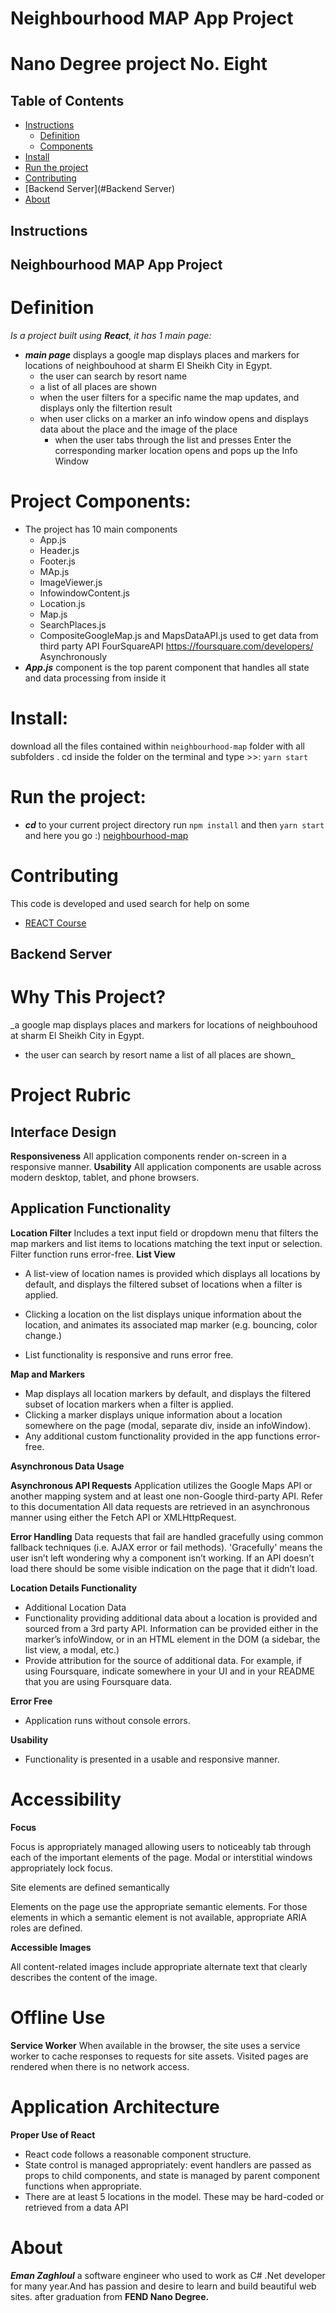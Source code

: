 # Neighbourhood MAP App Project
# Nano Degree project No. Eight

## Table of Contents

* [Instructions](#instructions)
    * [Definition](#Definition)
    * [Components](#Rules)
* [Install](#Install)
* [Run the project](#Run)
* [Contributing](#contributing)
* [Backend Server](#Backend Server)
* [About](#About)

## Instructions

##  Neighbourhood MAP App Project
# Definition
_Is a project built using **React**, it has 1 main page:_
* _**main page**_ displays a google map displays places and markers for locations
       of neighbouhood at sharm El Sheikh City in Egypt.
  * the user can search by resort name
  * a list of all places are shown
  * when the user filters for a specific name the map updates, and displays only the filtertion result
  * when user clicks on a marker an info window opens and displays data about the
  place and the image of the place
    * when the user tabs through the list and presses Enter the corresponding marker location opens and pops up the Info Window

# Project Components:
* The project has 10 main components
  *  App.js
  *  Header.js
  *  Footer.js
  *  MAp.js
  *  ImageViewer.js
  *  InfowindowContent.js
  *  Location.js
  *  Map.js
  *  SearchPlaces.js
  *  CompositeGoogleMap.js
  and MapsDataAPI.js used to get data from third party API FourSquareAPI https://foursquare.com/developers/  Asynchronously
* _**App.js**_ component is the top parent component that handles all state and data processing from inside it


# Install:
download all the files contained within `neighbourhood-map` folder
with all subfolders .
cd inside the folder on the terminal and type >>: `yarn start` 

# Run the project:
* _**cd**_ to your current project directory 
    run `npm install` and then `yarn start ` and here you go :)
[neighbourhood-map](https://emyengineer.github.io/neighbourhood-map/)
# Contributing
This code is developed and used search for help on some
* [REACT Course](https://courses.totalreact.com/p/advanced-react-free) 
## Backend Server

# Why This Project?
_a google map displays places and markers for locations
       of neighbouhood at sharm El Sheikh City in Egypt.
  * the user can search by resort name  a list of all places are shown_
# Project Rubric
## Interface Design
**Responsiveness**
All application components render on-screen in a responsive manner.
**Usability**
All application components are usable across modern desktop, tablet, and phone browsers.
## Application Functionality
**Location Filter**
Includes a text input field or dropdown menu that filters the map markers and list items to locations matching the text input or selection. Filter function runs error-free.
**List View**
* A list-view of location names is provided which displays all locations by default, and displays the filtered subset of locations when a filter is applied.

* Clicking a location on the list displays unique information about the location, and animates its associated map marker (e.g. bouncing, color change.)

* List functionality is responsive and runs error free.

**Map and Markers**
* Map displays all location markers by default, and displays the filtered subset of location markers when a filter is applied.
* Clicking a marker displays unique information about a location somewhere on the page (modal, separate div, inside an infoWindow).
* Any additional custom functionality provided in the app functions error-free.

**Asynchronous Data Usage**

**Asynchronous API Requests**
Application utilizes the Google Maps API or another mapping system and at least one non-Google third-party API. Refer to this documentation
All data requests are retrieved in an asynchronous manner using either the Fetch API or XMLHttpRequest.

**Error Handling**
Data requests that fail are handled gracefully using common fallback techniques (i.e. AJAX error or fail methods). 'Gracefully' means the user isn’t left wondering why a component isn’t working. If an API doesn’t load there should be some visible indication on the page that it didn’t load.

**Location Details Functionality**
* Additional Location Data
* Functionality providing additional data about a location is provided and sourced from a 3rd party API. Information can be provided either in the marker’s infoWindow, or in an HTML element in the DOM (a sidebar, the list view, a modal, etc.)
* Provide attribution for the source of additional data. For example, if using Foursquare, indicate somewhere in your UI and in your README that you are using Foursquare data.

**Error Free**

* Application runs without console errors.

**Usability**
* Functionality is presented in a usable and responsive manner.

# **Accessibility**
**Focus**

Focus is appropriately managed allowing users to noticeably tab through each of the important elements of the page. Modal or interstitial windows appropriately lock focus.

Site elements are defined semantically

Elements on the page use the appropriate semantic elements. For those elements in which a semantic element is not available, appropriate ARIA roles are defined.

**Accessible Images**

All content-related images include appropriate alternate text that clearly describes the content of the image.
# **Offline Use**
**Service Worker**
When available in the browser, the site uses a service worker to cache responses to requests for site assets. Visited pages are rendered when there is no network access.
# **Application Architecture**
**Proper Use of React**
* React code follows a reasonable component structure.
* State control is managed appropriately: event handlers are passed as props to child components, and state is managed by parent component functions when appropriate.
* There are at least 5 locations in the model. These may be hard-coded or retrieved from a data API

# About
_**Eman Zaghloul**_ a software engineer who used to work as C# .Net developer for many year.And has passion and desire to learn and build beautiful web sites.
after graduation from **FEND Nano Degree.**  


